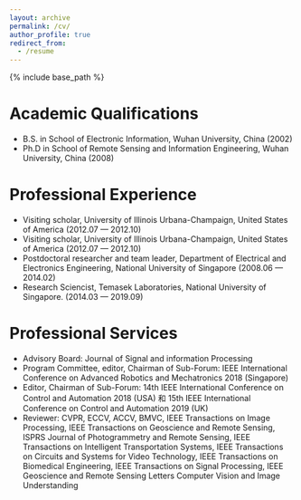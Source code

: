 ```yaml
---
layout: archive
permalink: /cv/
author_profile: true
redirect_from:
  - /resume
---
```


{% include base_path %}

Academic Qualifications
======
* B.S. in School of Electronic Information, Wuhan University, China (2002)
* Ph.D in School of Remote Sensing and Information Engineering, Wuhan University, China (2008)

Professional Experience
======
* Visiting scholar, University of Illinois Urbana-Champaign, United States of America (2012.07 — 2012.10)
* Visiting scholar, University of Illinois Urbana-Champaign, United States of America (2012.07 — 2012.10)
* Postdoctoral researcher and team leader, Department of Electrical and Electronics Engineering, National University of Singapore (2008.06 — 2014.02)
* Research Sciencist, Temasek Laboratories, National University of Singapore. (2014.03 — 2019.09)

Professional Services
======
* Advisory Board: Journal of Signal and information Processing
* Program Committee, editor, Chairman of Sub-Forum: IEEE International Conference on Advanced Robotics and Mechatronics	2018 (Singapore)
* Editor, Chairman of Sub-Forum: 14th	 IEEE	 International	Conference	 on	 Control	 and	 Automation	 2018	 (USA) 和 15th	 IEEE	 International	
Conference	on	Control	and	Automation	2019	(UK)
* Reviewer: CVPR,	ECCV,	ACCV,	BMVC, IEEE Transactions on Image Processing, IEEE Transactions on Geoscience and Remote Sensing, ISPRS Journal of	 Photogrammetry and Remote Sensing, IEEE Transactions on Intelligent Transportation Systems,	IEEE Transactions on Circuits and Systems for Video	 Technology, IEEE Transactions on Biomedical Engineering, IEEE Transactions on Signal Processing, IEEE Geoscience and Remote Sensing Letters Computer Vision and Image Understanding
